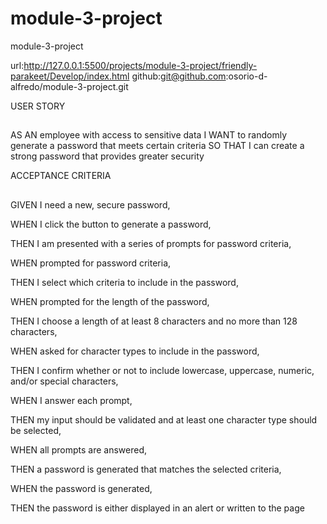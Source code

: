 # module-3-project
module-3-project 


url:http://127.0.0.1:5500/projects/module-3-project/friendly-parakeet/Develop/index.html
github:git@github.com:osorio-d-alfredo/module-3-project.git



USER STORY
##
AS AN employee with access to sensitive data
I WANT to randomly generate a password that meets certain criteria
SO THAT I can create a strong password that provides greater security

ACCEPTANCE CRITERIA
##
GIVEN I need a new, secure password,

WHEN I click the button to generate a password,

THEN I am presented with a series of prompts for password criteria,

WHEN prompted for password criteria,

THEN I select which criteria to include in the password,

WHEN prompted for the length of the password,

THEN I choose a length of at least 8 characters and no more than 128 characters,

WHEN asked for character types to include in the password,

THEN I confirm whether or not to include lowercase, uppercase, numeric, and/or special characters,

WHEN I answer each prompt,

THEN my input should be validated and at least one character type should be selected,

WHEN all prompts are answered,

THEN a password is generated that matches the selected criteria,

WHEN the password is generated,

THEN the password is either displayed in an alert or written to the page
